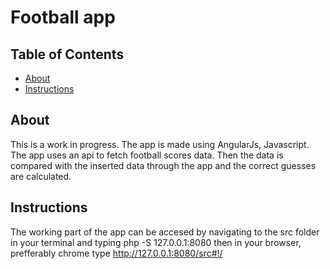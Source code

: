 # Football app

## Table of Contents

* [About](#about)
* [Instructions](#instructions)

## About

This is a work in progress. The app is made using AngularJs, Javascript.
The app uses an api to fetch football scores data. Then the data is compared with the inserted data through the app and the correct guesses are calculated.

## Instructions

The working part of the app can be accesed by navigating to the src folder in your terminal and typing php -S 127.0.0.1:8080 then in your browser, prefferably chrome type http://127.0.0.1:8080/src#!/
